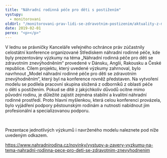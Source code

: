 ```yaml
---
title: "Náhradní rodinná péče pro děti s postižením"
vystupy:
  - monitorovani
oldUrl: "/monitorovani-prav-lidi-se-zdravotnim-postizenim/aktuality-z-monitorovani/aktuality-z-monitorovani-2019/nahradni-rodinna-pece-pro-deti-s-postizenim/"
date: 2019-02-01
perex: "<p></p>"
---
```


<!-- imported from the old website -->

<p>V lednu se právničky Kanceláře veřejného ochránce práv zúčastnily celostátní konference organizované Střediskem náhradní rodinné péče, kde byly prezentovány výzkumy na téma „Náhradní rodinná péče pro děti se zdravotním znevýhodněním“ provedené v Dánsku, Anglii, Rakousku a České republice. Cílem projektu, který uvedené výzkumy zahrnoval, bylo navrhnout „Model náhradní rodinné péče pro děti se zdravotním znevýhodněním“, který byl na konference rovněž představen. Na vytvoření modelu se podílela pracovní skupina složená z odborníků z oblasti péče o děti s postižením. Pokud se dítě z jakýchkoliv důvodů ocitne mimo původní rodinu, je důležité zajistit zejména stabilní a kvalitní náhradní rodinné prostředí. Proto hlavní myšlenkou, která celou konferenci provázela, bylo vyjádření podpory pěstounským rodinám a nutnosti nabídnout jim profesionální a specializovanou podporu.</p> <p> </p> <p>Prezentace jednotlivých výzkumů i navrženého modelu naleznete pod níže uvedeným odkazem.</p> <a href="https://www.nahradnirodina.cz/novinky/vystupy-a-zavery-vyzkumu-na-tema-nahradni-rodinna-pece-pro-deti-se-zdravotnim-znevyhodnenim" target="_blank">https://www.nahradnirodina.cz/novinky/vystupy-a-zavery-vyzkumu-na-tema-nahradni-rodinna-pece-pro-deti-se-zdravotnim-znevyhodnenim</a>
